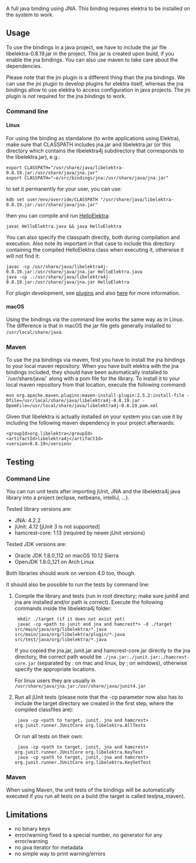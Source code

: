 A full java binding using JNA. This binding requires elektra to be installed on 
the system to work.

## Usage ##

To use the bindings in a java project, we have to include the jar file 
libelektra-0.8.19.jar in the project. This jar is created upon build, if you 
enable the jna bindings. You can also use maven to take care about the 
dependencies.

Please note that the jni plugin is a different thing than the jna bindings. We 
can use the jni plugin to develop plugins for elektra itself, whereas the jna 
bindings allow to use elektra to access configuration in java projects. The jni 
plugin is *not* required for the jna bindings to work.

### Command line ###

#### Linux ####
For using the binding as standalone (to write applications using Elektra),
make sure that CLASSPATH includes jna.jar and libelektra.jar (or this directory
which contains the libelektra4j subdirectory that corresponds to the 
libelektra.jar), e.g.:

    export CLASSPATH="/usr/share/java/libelektra-0.8.19.jar:/usr/share/java/jna.jar"
    export CLASSPATH="~e/src/bindings/jna:/usr/share/java/jna.jar"

to set it permanently for your user, you can use:

    kdb set user/env/override/CLASSPATH "/usr/share/java/libelektra-0.8.19.jar:/usr/share/java/jna.jar"

then you can compile and run [HelloElektra](HelloElektra.java):

    javac HelloElektra.java && java HelloElektra

You can also specify the classpath directly, both during compilation and execution.
Also note its important in that case to include this directory containing the 
compiled HelloElektra.class when executing it, otherwise it will not find it:

	javac -cp /usr/share/java/libelektra4j-0.8.19.jar:/usr/share/java/jna.jar HelloElektra.java
	java -cp .:/usr/share/java/libelektra4j-0.8.19.jar:/usr/share/java/jna.jar HelloElektra

For plugin development, see [plugins](libelektra4j/plugin)
and also [here](/src/plugins/jni) for more information.

#### macOS ####

Using the bindings via the command line works the same way as in Linux. The 
difference is that in macOS the jar file gets generally installed to 
`/usr/local/share/java`.

### Maven ###

To use the jna bindings via maven, first you have to install the jna bindings 
to your local maven repository. When you have built elektra with the jna 
bindings included, they should have been automatically installed to 
´/usr/share/java/´ along with a pom file for the library. To install it to your
local maven repository from that location, execute the following command:

	mvn org.apache.maven.plugins:maven-install-plugin:2.5.2:install-file -Dfile=/usr/local/share/java/libelektra4j-0.8.19.jar -DpomFile=/usr/local/share/java/libelektra4j-0.8.19.pom.xml

Given that libelektra is actually installed on your system you can use it by 
including the following maven dependency in your project afterwards:

	<groupId>org.libelektra</groupId>
	<artifactId>libelektra4j</artifactId>
	<version>0.8.19</version>

## Testing ##

### Command Line ###

You can run unit tests after importing jUnit, JNA and the libelektra4j java 
library into a project (eclipse, netbeans, intelliJ, ...).

Tested library versions are:

- JNA: 4.2.2
- jUnit: 4.12 [jUnit 3 is not supported]
- hamcrest-core: 1.13 (required by newer jUnit versions)

Tested JDK versions are:

- Oracle JDK 1.8.0_112 on macOS 10.12 Sierra
- OpenJDK 1.8.0_121 on Arch Linux

Both libraries should work on version 4.0 too, though.

It should also be possible to run the tests by command line:

1. Compile the library and tests (run in root directory; make sure junit4 and 
	jna are installed and/or path is correct). Execute the following commands inside 
	the libelektra4j folder:

		mkdir ./target (if it does not exist yet)
		javac -cp <path to junit and jna and hamcrest*> -d ./target src/main/java/org/libelektra/*.java src/main/java/org/libelektra/plugin/*.java src/test/java/org/libelektra/*.java

	If you copied the jna.jar, junit.jar and hamcrest-core.jar directly to the 
	jna directory, the correct path would be `./jna.jar:./junit.jar:./hamcrest-core.jar` 
	(separated by : on mac and linux, by ; on windows), otherwise specify the 
	appropriate locations.
	
	For linux users they are usually in `/usr/share/java/jna.jar:/usr/share/java/junit4.jar`

2. Run all jUnit tests (please note that the -cp parameter now also has to 
	include the target directory we created in the first step, where the compiled 
	classfiles are):

		java -cp <path to target, junit, jna and hamcrest> org.junit.runner.JUnitCore org.libelektra.AllTests

   Or run all tests on their own:

		java -cp <path to target, junit, jna and hamcrest> org.junit.runner.JUnitCore org.libelektra.KeyTest
		java -cp <path to target, junit, jna and hamcrest> org.junit.runner.JUnitCore org.libelektra.KeySetTest

### Maven ###

When using Maven, the unit tests of the bindings will be automatically executed 
if you run all tests on a build (the target is called testjna_maven).

## Limitations ##

- no binary keys
- error/warning fixed to a special number, no generator for any
  error/warning
- no java iterator for metadata
- no simple way to print warning/errors
